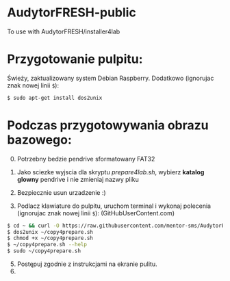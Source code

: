 # AudytorFRESH-public

To use with AudytorFRESH/installer4lab

# Przygotowanie pulpitu:

Świeży, zaktualizowany system Debian Raspberry. Dodatkowo (ignorujac znak nowej linii `$`):

```bash
$ sudo apt-get install dos2unix
```

# Podczas przygotowywania obrazu bazowego:

0) Potrzebny bedzie pendrive sformatowany FAT32
1) Jako sciezke wyjscia dla skryptu *prepare4lab.sh*, wybierz __katalog glowny__ pendrive i nie zmieniaj nazwy pliku
2) Bezpiecznie usun urzadzenie :)

4) Podlacz klawiature do pulpitu, uruchom terminal i wykonaj polecenia (ignorujac znak nowej linii `$`):
   (GitHubUserContent.com)
```bash
$ cd ~ && curl -O https://raw.githubusercontent.com/mentor-sms/AudytorFRESH-public/release/home4copy/copy4prepare.sh
$ dos2unix ~/copy4prepare.sh
$ chmod +x ~/copy4prepare.sh
$ ~/copy4prepare.sh --help
$ sudo ~/copy4prepare.sh
```

5) Postępuj zgodnie z instrukcjami na ekranie pulitu.
6)
